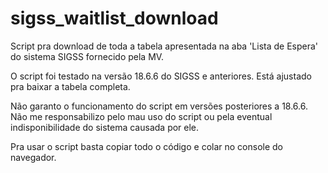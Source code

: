 # sigss_waitlist_download
Script pra download de toda a tabela apresentada na aba 'Lista de Espera' do sistema SIGSS fornecido pela MV.

O script foi testado na versão 18.6.6 do SIGSS e anteriores. Está ajustado pra baixar a tabela completa.

Não garanto o funcionamento do script em versões posteriores a 18.6.6. Não me responsabilizo pelo mau uso do script ou pela eventual indisponibilidade do sistema causada por ele.

Pra usar o script basta copiar todo o código e colar no console do navegador.
